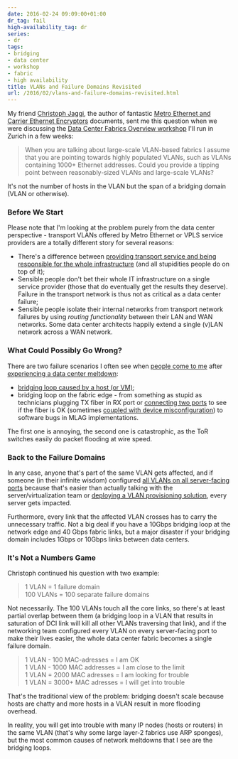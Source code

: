 ```yaml
---
date: 2016-02-24 09:09:00+01:00
dr_tag: fail
high-availability_tag: dr
series:
- dr
tags:
- bridging
- data center
- workshop
- fabric
- high availability
title: VLANs and Failure Domains Revisited
url: /2016/02/vlans-and-failure-domains-revisited.html
---
```

My friend [Christoph Jaggi](http://uebermeister.com/about.html), the author of fantastic [Metro Ethernet and Carrier Ethernet Encryptors](https://blog.ipspace.net/2015/06/just-out-metro-and-carrier-ethernet.html) documents, sent me this question when we were discussing the [Data Center Fabrics Overview workshop](http://www.digs.ch/digs-workshop-data-center-fabrics-overview/) I'll run in Zurich in a few weeks:

> When you are talking about large-scale VLAN-based fabrics I assume that you are pointing towards highly populated VLANs, such as VLANs containing 1000+ Ethernet addresses. Could you provide a tipping point between reasonably-sized VLANs and large-scale VLANs?

It\'s not the number of hosts in the VLAN but the span of a bridging domain (VLAN or otherwise).
<!--more-->
### Before We Start

Please note that I\'m looking at the problem purely from the data center perspective - transport VLANs offered by Metro Ethernet or VPLS service providers are a totally different story for several reasons:

-   There\'s a difference between [providing transport service and being responsible for the whole infrastructure](https://blog.ipspace.net/2012/07/the-difference-between-metro-ethernet.html) (and all stupidities people do on top of it);
-   Sensible people don\'t bet their whole IT infrastructure on a single service provider (those that do eventually get the results they deserve). Failure in the transport network is thus not as critical as a data center failure;
-   Sensible people isolate their internal networks from transport network failures by using *routing functionality* between their LAN and WAN networks. Some data center architects happily extend a single (v)LAN network across a WAN network.

### What Could Possibly Go Wrong?

There are two failure scenarios I often see when [people come to me](http://www.ipspace.net/ExpertExpress) after [experiencing a data center meltdown](https://blog.ipspace.net/2016/01/the-sad-state-of-enterprise-networking.html):

-   [bridging loop caused by a host (or VM)](https://blog.ipspace.net/2011/11/virtual-switches-need-bpdu-guard.html);
-   bridging loop on the fabric edge - from something as stupid as technicians plugging TX fiber in RX port or [connecting two ports](https://blog.ipspace.net/2012/04/stp-loops-strike-again.html) to see if the fiber is OK (sometimes [coupled with device misconfiguration](http://blog.ipspace.net/2015/06/another-spectacular-layer-2-failure.html)) to software bugs in MLAG implementations.

The first one is annoying, the second one is catastrophic, as the ToR switches easily do packet flooding at wire speed.

### Back to the Failure Domains

In any case, anyone that\'s part of the same VLAN gets affected, and if someone (in their infinite wisdom) configured [all VLANs on all server-facing ports](https://blog.ipspace.net/2011/12/vm-aware-networking-improves-iaas-cloud.html) because that\'s easier than actually talking with the server/virtualization team or [deploying a VLAN provisioning solution](http://blog.ipspace.net/2013/03/what-did-you-do-to-get-rid-of-manual.html), every server gets impacted.

Furthermore, every link that the affected VLAN crosses has to carry the unnecessary traffic. Not a big deal if you have a 10Gbps bridging loop at the network edge and 40 Gbps fabric links, but a major disaster if your bridging domain includes 1Gbps or 10Gbps links between data centers.

### It's Not a Numbers Game

Christoph continued his question with two example:

> 1 VLAN = 1 failure domain\
> 100 VLANs = 100 separate failure domains

Not necessarily. The 100 VLANs touch all the core links, so there's at least partial overlap between them (a bridging loop in a VLAN that results in saturation of DCI link will kill all other VLANs traversing that link), and if the networking team configured every VLAN on every server-facing port to make their lives easier, the whole data center fabric becomes a single failure domain.

> 1 VLAN - 100 MAC-adresses = I am OK\
> 1 VLAN - 1000 MAC addresses = I am close to the limit\
> 1 VLAN = 2000 MAC adresses = I am looking for trouble\
> 1 VLAN = 3000+ MAC adresses = I will get into trouble

That's the traditional view of the problem: bridging doesn't scale because hosts are chatty and more hosts in a VLAN result in more flooding overhead.

In reality, you will get into trouble with many IP nodes (hosts or routers) in the same VLAN (that's why some large layer-2 fabrics use ARP sponges), but the most common causes of network meltdowns that I see are the bridging loops.
